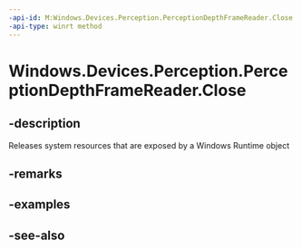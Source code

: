```yaml
---
-api-id: M:Windows.Devices.Perception.PerceptionDepthFrameReader.Close
-api-type: winrt method
---
```


<!-- Method syntax
public void Close()
-->

# Windows.Devices.Perception.PerceptionDepthFrameReader.Close

## -description
Releases system resources that are exposed by a Windows Runtime object

## -remarks

## -examples

## -see-also
